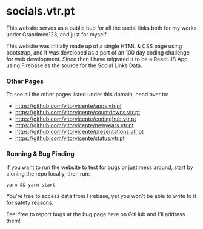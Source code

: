 # socials.vtr.pt

This website serves as a public hub for all the social links both for my works under Grandmen123, and just for myself.

This website was initially made up of a single HTML & CSS page using bootstrap, and it was developed as a part of an 100 day coding challenge for web development. Since then I have migrated it to be a React.JS App, using Firebase as the source for the Social Links Data.

### Other Pages
To see all the other pages listed under this domain, head over to:
- https://github.com/vitorvicente/apps.vtr.pt
- https://github.com/vitorvicente/countdowns.vtr.pt
- https://github.com/vitorvicente/codinghub.vtr.pt
- https://github.com/vitorvicente/newyears.vtr.pt
- https://github.com/vitorvicente/presentations.vtr.pt
- https://github.com/vitorvicente/status.vtr.pt

### Running & Bug Finding
If you want to run the website to test for bugs or just mess around, start by cloning the repo locally, then run:

```
yarn && yarn start
```

You're free to access data from Firebase, yet you won't be able to write to it for safety reasons.

Feel free to report bugs at the bug page here on GitHub and I'll address them!
